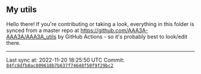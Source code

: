 ## My utils

Hello there! If you're contributing or taking a look, everything in this folder
is synced from a master repo at https://github.com/AAA3A-AAA3A/AAA3A_utils by GitHub Actions -
so it's probably best to look/edit there.

---

Last sync at: 2022-11-20 18:25:50 UTC
Commit: [`84fc8dfb0ac809618b7b637f74648f50f9f29bc2`](https://github.com/AAA3A-AAA3A/AAA3A_utils/commit/84fc8dfb0ac809618b7b637f74648f50f9f29bc2)
